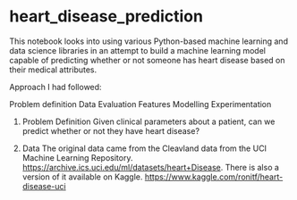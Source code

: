 # heart_disease_prediction
This notebook looks into using various Python-based machine learning and data science libraries in an attempt to build a machine learning model capable of predicting whether or not someone has heart disease based on their medical attributes.

Approach I had followed:

Problem definition
Data
Evaluation
Features
Modelling
Experimentation

1. Problem Definition
Given clinical parameters about a patient, can we predict whether or not they have heart disease?

2. Data
The original data came from the Cleavland data from the UCI Machine Learning Repository. https://archive.ics.uci.edu/ml/datasets/heart+Disease.
There is also a version of it available on Kaggle. https://www.kaggle.com/ronitf/heart-disease-uci
